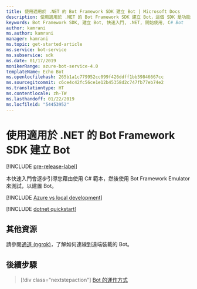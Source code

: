 ```yaml
---
title: 使用適用於 .NET 的 Bot Framework SDK 建立 Bot | Microsoft Docs
description: 使用適用於 .NET 的 Bot Framework SDK 建立 Bot，這個 SDK 是功能強大的 Bot 建構架構。
keywords: Bot Framework SDK, 建立 Bot, 快速入門, .NET, 開始使用, C# Bot
author: kamrani
ms.author: kamrani
manager: kamrani
ms.topic: get-started-article
ms.service: bot-service
ms.subservice: sdk
ms.date: 01/17/2019
monikerRange: azure-bot-service-4.0
templateName: Echo Bot
ms.openlocfilehash: 265b1a1c779952cc099f426ddff1bb59846667cc
ms.sourcegitcommit: c6ce4c42fc56ce1e12b45358d2c747fb77eb74e2
ms.translationtype: HT
ms.contentlocale: zh-TW
ms.lasthandoff: 01/22/2019
ms.locfileid: "54453952"
---
```

# <a name="create-a-bot-with-the-bot-framework-sdk-for-net"></a>使用適用於 .NET 的 Bot Framework SDK 建立 Bot

[!INCLUDE [pre-release-label](../includes/pre-release-label.md)]

本快速入門會逐步引導您藉由使用 C# 範本，然後使用 Bot Framework Emulator 來測試，以建置 Bot。

[!INCLUDE [Azure vs local development](~/includes/snippet-quickstart-paths.md)]

[!INCLUDE [dotnet quickstart](~/includes/quickstart-dotnet.md)]

## <a name="additional-resources"></a>其他資源

請參閱[通道 (ngrok)](https://github.com/Microsoft/BotFramework-Emulator/wiki/Tunneling-(ngrok))，了解如何連線到遠端裝載的 Bot。

## <a name="next-steps"></a>後續步驟

> [!div class="nextstepaction"]
> [Bot 的運作方式](../v4sdk/bot-builder-basics.md) 
